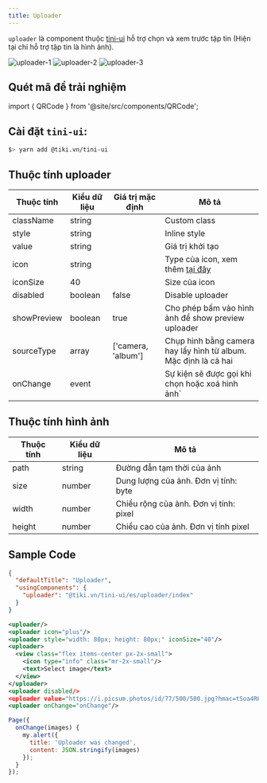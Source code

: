 ```yaml
---
title: Uploader
---
```


`uploader` là component thuộc [tini-ui](https://www.npmjs.com/package/@tiki.vn/tini-ui) hỗ trợ chọn và xem trước tập tin (Hiện tại chỉ hỗ trợ tập tin là hình ảnh).

<div style={{ width: '100%', maxWidth: 360 }}>
  <img src="https://salt.tikicdn.com/ts/tiniapp/c7/31/af/65c2c0140f72a72b0c750e6a7c74a0a5.png" alt="uploader-1"/>
  <img src="https://salt.tikicdn.com/ts/tiniapp/7f/4b/13/cd926e44504c8a024c592e84158580f1.png" alt="uploader-2"/>
  <img src="https://salt.tikicdn.com/ts/tiniapp/52/21/95/88dcd6cc33ccf999f524709f26488bf7.png" alt="uploader-3"/>
</div>

## Quét mã để trải nghiệm

import { QRCode } from '@site/src/components/QRCode';

<QRCode page="pages/component/advance/form/uploader/index" />

## Cài đặt `tini-ui`:

```bash
$> yarn add @tiki.vn/tini-ui
```

## Thuộc tính uploader

| Thuộc tính  | Kiểu dữ liệu | Giá trị mặc định   | Mô tả                                                                                         |
| ----------- | ------------ | ------------------ | --------------------------------------------------------------------------------------------- |
| className   | string       |                    | Custom class                                                                                  |
| style       | string       |                    | Inline style                                                                                  |
| value       | string       |                    | Giá trị khởi tạo                                                                              |
| icon        | string       |                    | Type của icon, xem thêm [tại đây](https://developers.tiki.vn/docs/component/basic/basic/icon) |
| iconSize    | 40           |                    | Size của icon                                                                                 |
| disabled    | boolean      | false              | Disable uploader                                                                              |
| showPreview | boolean      | true               | Cho phép bấm vào hình ảnh để show preview uploader                                            |
| sourceType  | array        | ['camera, 'album'] | Chụp hình bằng camera hay lấy hình từ album. Mặc định là cả hai                               |
| onChange    | event        |                    | Sự kiện sẽ được gọi khi chọn hoặc xoá hình ảnh`                                               |

## Thuộc tính hình ảnh

| Thuộc tính | Kiểu dữ liệu | Mô tả                                  |
| ---------- | ------------ | -------------------------------------- |
| path       | string       | Đường đẫn tạm thời của ảnh             |
| size       | number       | Dung lượng của ảnh. Đơn vị tính: byte  |
| width      | number       | Chiều rộng của ảnh. Đơn vị tính: pixel |
| height     | number       | Chiều cao của ảnh. Đơn vị tính pixel   |

## Sample Code

```json title=index.json
{
  "defaultTitle": "Uploader",
  "usingComponents": {
    "uploader": "@tiki.vn/tini-ui/es/uploader/index"
  }
}
```

```xml title=index.txml
<uploader/>
<uploader icon="plus"/>
<uploader style="width: 80px; height: 80px;" iconSize="40"/>
<uploader>
  <view class="flex items-center px-2x-small">
    <icon type="info" class="mr-2x-small"/>
    <text>Select image</text>
  </view>
</uploader>
<uploader disabled/>
<uploader value="https://i.picsum.photos/id/77/500/500.jpg?hmac=tSoa4RHbrWHe6CfA-uOJZpiHj-3e9OoYJ91vBlFaMD8"/>
<uploader onChange="onChange"/>
```

```js title=index.js
Page({
  onChange(images) {
    my.alert({
      title: 'Uploader was changed',
      content: JSON.stringify(images)
    });
  }
});
```
